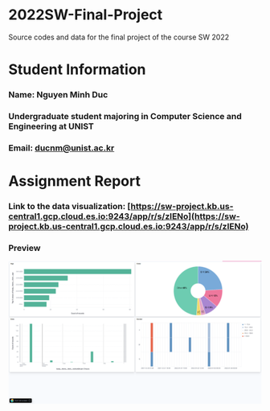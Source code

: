 # 2022SW-Final-Project
Source codes and data for the final project of the course SW 2022

# Student Information
### Name: Nguyen Minh Duc
### Undergraduate student majoring in Computer Science and Engineering at UNIST
### Email: ducnm@unist.ac.kr

# Assignment Report
### Link to the data visualization: [https://sw-project.kb.us-central1.gcp.cloud.es.io:9243/app/r/s/zIENo](https://sw-project.kb.us-central1.gcp.cloud.es.io:9243/app/r/s/zIENo)

### Preview
![Visualization](preview.png)
